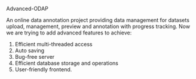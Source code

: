 Advanced-ODAP

An online data annotation project providing data management for datasets upload, management, preview and annotation with progress tracking. Now we are trying to add advanced features to achieve: 

1. Efficient multi-threaded access
2. Auto saving
3. Bug-free server
4. Efficient database storage and operations
5. User-friendly frontend.

